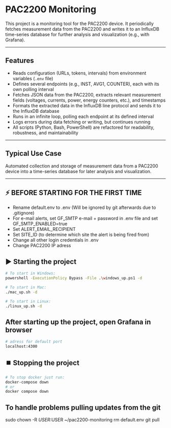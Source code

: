 # PAC2200 Monitoring

This project is a monitoring tool for the PAC2200 device. It periodically fetches measurement data from the PAC2200 and writes it to an InfluxDB time-series database for further analysis and visualization (e.g., with Grafana).

---

## Features

- Reads configuration (URLs, tokens, intervals) from environment variables (`.env` file)
- Defines several endpoints (e.g., INST, AVG1, COUNTER), each with its own polling interval
- Fetches JSON data from the PAC2200, extracts relevant measurement fields (voltages, currents, power, energy counters, etc.), and timestamps
- Formats the extracted data in the InfluxDB line protocol and sends it to the InfluxDB database
- Runs in an infinite loop, polling each endpoint at its defined interval
- Logs errors during data fetching or writing, but continues running
- All scripts (Python, Bash, PowerShell) are refactored for readability, robustness, and maintainability

---

## Typical Use Case

Automated collection and storage of measurement data from a PAC2200 device into a time-series database for later analysis and visualization.

---

## ⚡️ BEFORE STARTING FOR THE FIRST TIME

- Rename default.env to .env (Will be ignored by git afterwards due to .gitignore)
- For e-mail alerts, set GF_SMTP e-mail + password in .env file and set GF_SMTP_ENABLED=true
- Set ALERT_EMAIL_RECIPIENT
- Set SITE_ID (to determine which site the alert is being fired from)
- Change all other login credentials in .env
- Change PAC2200 IP adress

## ▶️ Starting the project

```bash
# To start in Windows:
powershell -ExecutionPolicy Bypass -File .\windows_up.ps1 -d

# To start in Mac:
./mac_up.sh -d

# To start in Linux:
./linux_up.sh -d
```

## After starting up the project, open Grafana in browser

```bash
# adress for default port
localhost:4300
```


## ⏹️ Stopping the project

```bash
# To stop docker just run:
docker-compose down
# or 
docker compose down
```

## To handle problems pulling updates from the git

sudo chown -R $USER:$USER ~/pac2200-monitoring
rm default.env
git pull